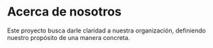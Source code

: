 # Acerca de nosotros
Este proyecto busca darle claridad a nuestra organización, definiendo nuestro propósito de una manera concreta.
